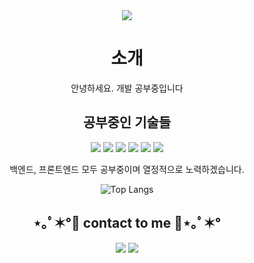 

<div align=center>
 <img src="https://capsule-render.vercel.app/api?type=wave&color=auto&height=300&section=header&text=Welcome&fontSize=70" />
 <h1>소개</h1>
  <span> 안녕하세요. 개발 공부중입니다</span>
 <h2>공부중인 기술들</h2>
 <div>
  <img src="https://img.shields.io/badge/HTML5-E34F26?style=flat-square&logo=HTML5&logoColor=white"/>
  <img src="https://img.shields.io/badge/CSS-1572B6?style=flat-square&logo=CSS3&logoColor=white"/>
  <img src="https://img.shields.io/badge/JS-F7DF1E?style=flat-square&logo=JavaScript&logoColor=white"/>
  <img src="https://img.shields.io/badge/React-61DAFB?style=flat-square&logo=React&logoColor=white"/>
  <img src="https://img.shields.io/badge/JAVA-007396?style=flat-square&logo=Ferrari&logoColor=white"/>
  <img src="https://img.shields.io/badge/Spring-6DB33F?style=flat-square&logo=Spring&logoColor=white"/>
 </div>
  
  <span> 백엔드, 프론트엔드 모두 공부중이며 열정적으로 노력하겠습니다. </span>
 
 ![Top Langs](https://github-readme-stats.vercel.app/api/top-langs/?username=CD-JIN&layout=compact&theme=tokyonight)
 

</div>
<h2 align="center">⋆｡ﾟ✶°💜 contact to me 💜⋆｡ﾟ✶°</h2>

<p align="center">
<a href="https://velog.io/@cdjin01"><img src="https://img.shields.io/badge/My blog-A9BCF5?style=flat-square&logo=GitHub Sponsors&logoColor=white&link=https://velog.io/@cdjin01"/></a>
<a href="mailto:cdjin01@naver.com"><img src="https://img.shields.io/badge/Naver-D0A9F5?style=flat-square&logo=Naver&logoColor=white&link=mailto:cdjin01@naver.com"/></a>
</p>



<!--
**CD-JIN/CD-JIN** is a ✨ _special_ ✨ repository because its `README.md` (this file) appears on your GitHub profile.

Here are some ideas to get you started:Ferrari

- 🔭 I’m currently working on ...
- 🌱 I’m currently learning ...
- 👯 I’m looking to collaborate on ...
- 🤔 I’m looking for help with ...
- 💬 Ask me about ...
- 📫 How to reach me: ...
- 😄 Pronouns: ...
- ⚡ Fun fact: ...
-->
